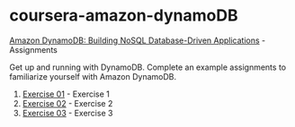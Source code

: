# coursera-amazon-dynamoDB
[Amazon DynamoDB: Building NoSQL Database-Driven Applications](https://www.coursera.org/learn/dynamodb-nosql-database-driven-apps) - Assignments</h3>

Get up and running with DynamoDB. Complete an example assignments to familiarize yourself with Amazon DynamoDB.

1. [Exercise 01](https://www.coursera.org/learn/dynamodb-nosql-database-driven-apps/supplement/kIi15/exercise-1) - Exercise 1
2. [Exercise 02](https://www.coursera.org/learn/dynamodb-nosql-database-driven-apps/supplement/Cyyxy/exercise-2) - Exercise 2
3. [Exercise 03](https://www.coursera.org/learn/dynamodb-nosql-database-driven-apps/supplement/nfiD1/exercise-3) - Exercise 3
   